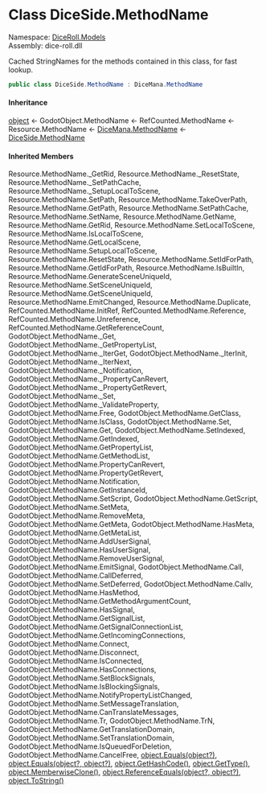 # <a id="DiceRoll_Models_DiceSide_MethodName"></a> Class DiceSide.MethodName

Namespace: [DiceRoll.Models](DiceRoll.Models.md)  
Assembly: dice\-roll.dll  

Cached StringNames for the methods contained in this class, for fast lookup.

```csharp
public class DiceSide.MethodName : DiceMana.MethodName
```

#### Inheritance

[object](https://learn.microsoft.com/dotnet/api/system.object) ← 
GodotObject.MethodName ← 
RefCounted.MethodName ← 
Resource.MethodName ← 
[DiceMana.MethodName](DiceRoll.Models.DiceMana.MethodName.md) ← 
[DiceSide.MethodName](DiceRoll.Models.DiceSide.MethodName.md)

#### Inherited Members

Resource.MethodName.\_GetRid, 
Resource.MethodName.\_ResetState, 
Resource.MethodName.\_SetPathCache, 
Resource.MethodName.\_SetupLocalToScene, 
Resource.MethodName.SetPath, 
Resource.MethodName.TakeOverPath, 
Resource.MethodName.GetPath, 
Resource.MethodName.SetPathCache, 
Resource.MethodName.SetName, 
Resource.MethodName.GetName, 
Resource.MethodName.GetRid, 
Resource.MethodName.SetLocalToScene, 
Resource.MethodName.IsLocalToScene, 
Resource.MethodName.GetLocalScene, 
Resource.MethodName.SetupLocalToScene, 
Resource.MethodName.ResetState, 
Resource.MethodName.SetIdForPath, 
Resource.MethodName.GetIdForPath, 
Resource.MethodName.IsBuiltIn, 
Resource.MethodName.GenerateSceneUniqueId, 
Resource.MethodName.SetSceneUniqueId, 
Resource.MethodName.GetSceneUniqueId, 
Resource.MethodName.EmitChanged, 
Resource.MethodName.Duplicate, 
RefCounted.MethodName.InitRef, 
RefCounted.MethodName.Reference, 
RefCounted.MethodName.Unreference, 
RefCounted.MethodName.GetReferenceCount, 
GodotObject.MethodName.\_Get, 
GodotObject.MethodName.\_GetPropertyList, 
GodotObject.MethodName.\_IterGet, 
GodotObject.MethodName.\_IterInit, 
GodotObject.MethodName.\_IterNext, 
GodotObject.MethodName.\_Notification, 
GodotObject.MethodName.\_PropertyCanRevert, 
GodotObject.MethodName.\_PropertyGetRevert, 
GodotObject.MethodName.\_Set, 
GodotObject.MethodName.\_ValidateProperty, 
GodotObject.MethodName.Free, 
GodotObject.MethodName.GetClass, 
GodotObject.MethodName.IsClass, 
GodotObject.MethodName.Set, 
GodotObject.MethodName.Get, 
GodotObject.MethodName.SetIndexed, 
GodotObject.MethodName.GetIndexed, 
GodotObject.MethodName.GetPropertyList, 
GodotObject.MethodName.GetMethodList, 
GodotObject.MethodName.PropertyCanRevert, 
GodotObject.MethodName.PropertyGetRevert, 
GodotObject.MethodName.Notification, 
GodotObject.MethodName.GetInstanceId, 
GodotObject.MethodName.SetScript, 
GodotObject.MethodName.GetScript, 
GodotObject.MethodName.SetMeta, 
GodotObject.MethodName.RemoveMeta, 
GodotObject.MethodName.GetMeta, 
GodotObject.MethodName.HasMeta, 
GodotObject.MethodName.GetMetaList, 
GodotObject.MethodName.AddUserSignal, 
GodotObject.MethodName.HasUserSignal, 
GodotObject.MethodName.RemoveUserSignal, 
GodotObject.MethodName.EmitSignal, 
GodotObject.MethodName.Call, 
GodotObject.MethodName.CallDeferred, 
GodotObject.MethodName.SetDeferred, 
GodotObject.MethodName.Callv, 
GodotObject.MethodName.HasMethod, 
GodotObject.MethodName.GetMethodArgumentCount, 
GodotObject.MethodName.HasSignal, 
GodotObject.MethodName.GetSignalList, 
GodotObject.MethodName.GetSignalConnectionList, 
GodotObject.MethodName.GetIncomingConnections, 
GodotObject.MethodName.Connect, 
GodotObject.MethodName.Disconnect, 
GodotObject.MethodName.IsConnected, 
GodotObject.MethodName.HasConnections, 
GodotObject.MethodName.SetBlockSignals, 
GodotObject.MethodName.IsBlockingSignals, 
GodotObject.MethodName.NotifyPropertyListChanged, 
GodotObject.MethodName.SetMessageTranslation, 
GodotObject.MethodName.CanTranslateMessages, 
GodotObject.MethodName.Tr, 
GodotObject.MethodName.TrN, 
GodotObject.MethodName.GetTranslationDomain, 
GodotObject.MethodName.SetTranslationDomain, 
GodotObject.MethodName.IsQueuedForDeletion, 
GodotObject.MethodName.CancelFree, 
[object.Equals\(object?\)](https://learn.microsoft.com/dotnet/api/system.object.equals\#system\-object\-equals\(system\-object\)), 
[object.Equals\(object?, object?\)](https://learn.microsoft.com/dotnet/api/system.object.equals\#system\-object\-equals\(system\-object\-system\-object\)), 
[object.GetHashCode\(\)](https://learn.microsoft.com/dotnet/api/system.object.gethashcode), 
[object.GetType\(\)](https://learn.microsoft.com/dotnet/api/system.object.gettype), 
[object.MemberwiseClone\(\)](https://learn.microsoft.com/dotnet/api/system.object.memberwiseclone), 
[object.ReferenceEquals\(object?, object?\)](https://learn.microsoft.com/dotnet/api/system.object.referenceequals), 
[object.ToString\(\)](https://learn.microsoft.com/dotnet/api/system.object.tostring)

